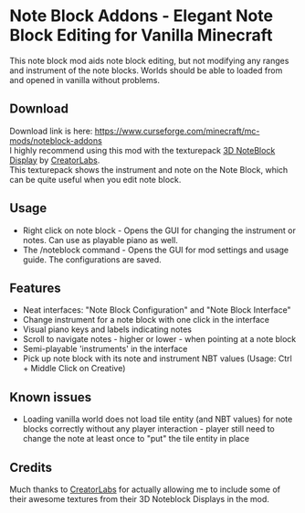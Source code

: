 # Note Block Addons - Elegant Note Block Editing for Vanilla Minecraft  
This note block mod aids note block editing, but not modifying any ranges and instrument of the note blocks. Worlds should be able to loaded from and opened in vanilla without problems.  
  
## Download
Download link is here: https://www.curseforge.com/minecraft/mc-mods/noteblock-addons  
I highly recommend using this mod with the texturepack [3D NoteBlock Display](https://www.creatorlabs.net/downloads/3d-noteblock-displays/) by [CreatorLabs](https://www.creatorlabs.net/).  
This texturepack shows the instrument and note on the Note Block, which can be quite useful when you edit note block.  

## Usage
- Right click on note block - Opens the GUI for changing the instrument or notes. Can use as playable piano as well.  
- The /noteblock command - Opens the GUI for mod settings and usage guide. The configurations are saved.  

## Features 
- Neat interfaces: "Note Block Configuration" and "Note Block Interface"  
- Change instrument for a note block with one click in the interface  
- Visual piano keys and labels indicating notes  
- Scroll to navigate notes - higher or lower - when pointing at a note block  
- Semi-playable 'instruments' in the interface  
- Pick up note block with its note and instrument NBT values (Usage: Ctrl + Middle Click on Creative)  

## Known issues
- Loading vanilla world does not load tile entity (and NBT values) for note blocks correctly without any player interaction - player still need to change the note at least once to "put" the tile entity in place  

## Credits
Much thanks to [CreatorLabs](https://www.creatorlabs.net/) for actually allowing me to include some of their awesome textures from their 3D Noteblock Displays in the mod.